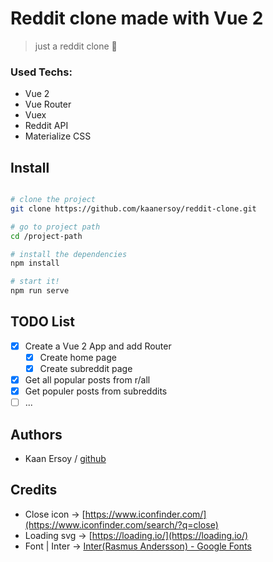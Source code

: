 # Reddit clone made with Vue 2

> just a reddit clone 🐶

### Used Techs:

- Vue 2
- Vue Router
- Vuex
- Reddit API
- Materialize CSS

## Install

```bash

# clone the project
git clone https://github.com/kaanersoy/reddit-clone.git

# go to project path
cd /project-path

# install the dependencies
npm install

# start it!
npm run serve

```

## TODO List

- [x] Create a Vue 2 App and add Router
  - [x] Create home page
  - [x] Create subreddit page
- [x] Get all popular posts from r/all
- [x] Get populer posts from subreddits
- [ ] ...

## Authors

- Kaan Ersoy / [github](https://github.com/kaanersoy)

## Credits

- Close icon -> [https://www.iconfinder.com/](https://www.iconfinder.com/search/?q=close)
- Loading svg -> [https://loading.io/](https://loading.io/)
- Font | Inter -> [Inter(Rasmus Andersson) - Google Fonts](https://fonts.google.com/specimen/Inter)
